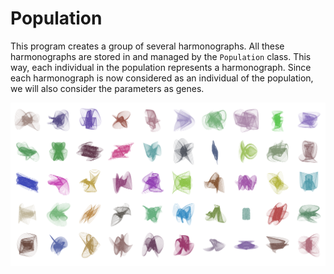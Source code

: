 # Population

This program creates a group of several harmonographs. All these harmonographs are stored in and managed by the `Population` class. This way, each individual in the population represents a harmonograph. Since each harmonograph is now considered as an individual of the population, we will also consider the parameters as genes.

![](../images/population.png)